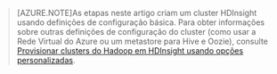 
> [AZURE.NOTE]As etapas neste artigo criam um cluster HDInsight usando definições de configuração básica. Para obter informações sobre outras definições de configuração do cluster (como usar a Rede Virtual do Azure ou um metastore para Hive e Oozie), consulte [Provisionar clusters do Hadoop em HDInsight usando opções personalizadas](../articles/hdinsight/hdinsight-provision-clusters.md).

<!---HONumber=58_postMigration-->